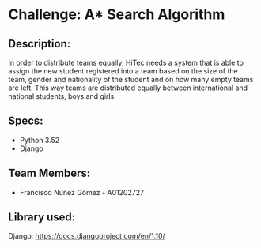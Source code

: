 # Challenge: A* Search Algorithm

## Description:

In order to distribute teams equally, HiTec needs a system that is able to assign the new student registered into a team
based on the size of the team, gender and nationality of the student and on how many empty teams are left. This way
teams are distributed equally between international and national students, boys and girls. 

## Specs:

- Python 3.52
- Django

## Team Members:

- Francisco Núñez Gómez - A01202727

## Library used:

Django: https://docs.djangoproject.com/en/1.10/